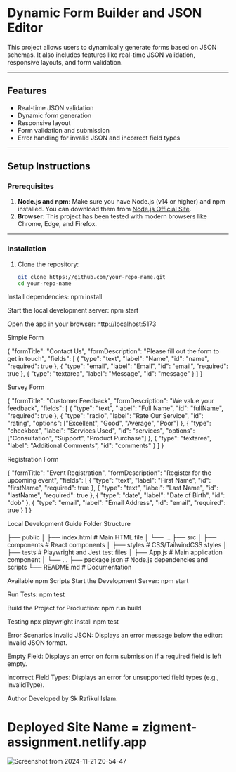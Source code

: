 # Dynamic Form Builder and JSON Editor

This project allows users to dynamically generate forms based on JSON schemas. It also includes features like real-time JSON validation, responsive layouts, and form validation.

---

## Features

- Real-time JSON validation
- Dynamic form generation
- Responsive layout
- Form validation and submission
- Error handling for invalid JSON and incorrect field types

---

## Setup Instructions

### Prerequisites

1. **Node.js and npm**: Make sure you have Node.js (v14 or higher) and npm installed. You can download them from [Node.js Official Site](https://nodejs.org/).
2. **Browser**: This project has been tested with modern browsers like Chrome, Edge, and Firefox.

---

### Installation

1. Clone the repository:

   ```bash
   git clone https://github.com/your-repo-name.git
   cd your-repo-name

Install dependencies:
npm install

Start the local development server: 
npm start

Open the app in your browser:
http://localhost:5173


Simple Form

{
  "formTitle": "Contact Us",
  "formDescription": "Please fill out the form to get in touch",
  "fields": [
    { "type": "text", "label": "Name", "id": "name", "required": true },
    { "type": "email", "label": "Email", "id": "email", "required": true },
    { "type": "textarea", "label": "Message", "id": "message" }
  ]
}


Survey Form

{
  "formTitle": "Customer Feedback",
  "formDescription": "We value your feedback",
  "fields": [
    { "type": "text", "label": "Full Name", "id": "fullName", "required": true },
    { "type": "radio", "label": "Rate Our Service", "id": "rating", "options": ["Excellent", "Good", "Average", "Poor"] },
    { "type": "checkbox", "label": "Services Used", "id": "services", "options": ["Consultation", "Support", "Product Purchase"] },
    { "type": "textarea", "label": "Additional Comments", "id": "comments" }
  ]
}


Registration Form

{
  "formTitle": "Event Registration",
  "formDescription": "Register for the upcoming event",
  "fields": [
    { "type": "text", "label": "First Name", "id": "firstName", "required": true },
    { "type": "text", "label": "Last Name", "id": "lastName", "required": true },
    { "type": "date", "label": "Date of Birth", "id": "dob" },
    { "type": "email", "label": "Email Address", "id": "email", "required": true }
  ]
}



Local Development Guide
Folder Structure

├── public
│   ├── index.html       # Main HTML file
│   └── ...
├── src
│   ├── components       # React components
│   ├── styles           # CSS/TailwindCSS styles
│   ├── tests            # Playwright and Jest test files
│   ├── App.js           # Main application component
│   └── ...
├── package.json         # Node.js dependencies and scripts
└── README.md            # Documentation


Available npm Scripts
Start the Development Server:
npm start


Run Tests:
npm test


Build the Project for Production:
npm run build


Testing
npx playwright install
npm test


Error Scenarios
Invalid JSON:
Displays an error message below the editor: Invalid JSON format.

Empty Field:
Displays an error on form submission if a required field is left empty.

Incorrect Field Types:
Displays an error for unsupported field types (e.g., invalidType).



Author
Developed by Sk Rafikul Islam.


# Deployed Site Name = zigment-assignment.netlify.app


![Screenshot from 2024-11-21 20-54-47](https://github.com/user-attachments/assets/7c29d9a8-eed3-46e2-972b-fafb93abc052)




